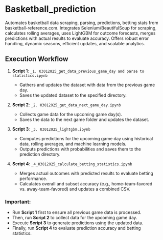 # Basketball_prediction
Automates basketball data scraping, parsing, predictions, betting stats from basketball-reference.com. Integrates Selenium/BeautifulSoup for scraping, calculates rolling averages, uses LightGBM for outcome forecasts, merges predictions with actual results to evaluate accuracy. Offers robust error handling, dynamic seasons, efficient updates, and scalable analytics.

## Execution Workflow

1. **Script 1**: `_1. 03012025_get_data_previous_game_day and parse to statistics.ipynb`  
   - Gathers and updates the dataset with data from the previous game day.  
   - Saves the updated dataset to the specified directory.

2. **Script 2**: `_2. 03012025_get_data_next_game_day.ipynb`  
   - Collects game data for the upcoming game day(s).  
   - Saves the data to the next game folder and updates the dataset.

3. **Script 3**: `_3. 03012025_lightgbm.ipynb`  
   - Computes predictions for the upcoming game day using historical data, rolling averages, and machine learning models.  
   - Outputs predictions with probabilities and saves them to the prediction directory.

4. **Script 4**: `_4_03012025_calculate_betting_statistics.ipynb`  
   - Merges actual outcomes with predicted results to evaluate betting performance.  
   - Calculates overall and subset accuracy (e.g., home-team-favored vs. away-team-favored) and updates a combined CSV.

### Important:
- Run **Script 1** first to ensure all previous game data is processed.  
- Then, run **Script 2** to collect data for the upcoming game day.  
- Execute **Script 3** to generate predictions using the updated data.  
- Finally, run **Script 4** to evaluate prediction accuracy and betting statistics.
